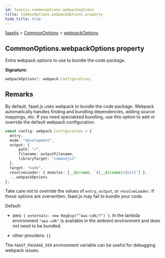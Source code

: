 ```yaml
---
id: faastjs.commonoptions.webpackoptions
title: CommonOptions.webpackOptions property
hide_title: true
---
```

[faastjs](./faastjs.md) &gt; [CommonOptions](./faastjs.commonoptions.md) &gt; [webpackOptions](./faastjs.commonoptions.webpackoptions.md)

## CommonOptions.webpackOptions property

Extra webpack options to use to bundle the code package.

<b>Signature:</b>

```typescript
webpackOptions?: webpack.Configuration;
```

## Remarks

By default, faast.js uses webpack to bundle the code package. Webpack automatically handles finding and bundling dependencies, adding source mappings, etc. If you need specialized bundling, use this option to add or override the default webpack configuration:

```typescript
const config: webpack.Configuration = {
  entry,
  mode: "development",
  output: {
      path: "/",
      filename: outputFilename,
      libraryTarget: "commonjs2"
  },
  target: "node",
  resolveLoader: { modules: [__dirname, `${__dirname}/dist}`] },
  ...webpackOptions
};

```
Take care not to override the values of `entry`<!-- -->, `output`<!-- -->, or `resolveLoader`<!-- -->. If these options are overwritten, faast.js may fail to bundle your code.

Default:

- aws: `{ externals: new RegExp("^aws-sdk/?") }`<!-- -->. In the lambda environment `"aws-sdk"` is available in the ambient environment and does not need to be bundled.

- other providers: `{}`

The `FAAST_PACKAGE_DIR` environment variable can be useful for debugging webpack issues.
